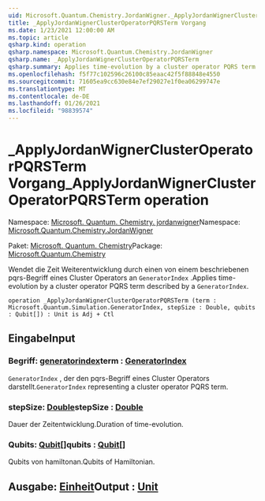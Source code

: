 ```yaml
---
uid: Microsoft.Quantum.Chemistry.JordanWigner._ApplyJordanWignerClusterOperatorPQRSTerm
title: _ApplyJordanWignerClusterOperatorPQRSTerm Vorgang
ms.date: 1/23/2021 12:00:00 AM
ms.topic: article
qsharp.kind: operation
qsharp.namespace: Microsoft.Quantum.Chemistry.JordanWigner
qsharp.name: _ApplyJordanWignerClusterOperatorPQRSTerm
qsharp.summary: Applies time-evolution by a cluster operator PQRS term described by a `GeneratorIndex`.
ms.openlocfilehash: f5f77c102596c26100c85eaac42f5f88848e4550
ms.sourcegitcommit: 71605ea9cc630e84e7ef29027e1f0ea06299747e
ms.translationtype: MT
ms.contentlocale: de-DE
ms.lasthandoff: 01/26/2021
ms.locfileid: "98839574"
---
```

# <a name="_applyjordanwignerclusteroperatorpqrsterm-operation"></a><span data-ttu-id="c24b5-102">_ApplyJordanWignerClusterOperatorPQRSTerm Vorgang</span><span class="sxs-lookup"><span data-stu-id="c24b5-102">_ApplyJordanWignerClusterOperatorPQRSTerm operation</span></span>

<span data-ttu-id="c24b5-103">Namespace: [Microsoft. Quantum. Chemistry. jordanwigner](xref:Microsoft.Quantum.Chemistry.JordanWigner)</span><span class="sxs-lookup"><span data-stu-id="c24b5-103">Namespace: [Microsoft.Quantum.Chemistry.JordanWigner](xref:Microsoft.Quantum.Chemistry.JordanWigner)</span></span>

<span data-ttu-id="c24b5-104">Paket: [Microsoft. Quantum. Chemistry](https://nuget.org/packages/Microsoft.Quantum.Chemistry)</span><span class="sxs-lookup"><span data-stu-id="c24b5-104">Package: [Microsoft.Quantum.Chemistry](https://nuget.org/packages/Microsoft.Quantum.Chemistry)</span></span>


<span data-ttu-id="c24b5-105">Wendet die Zeit Weiterentwicklung durch einen von einem beschriebenen pqrs-Begriff eines Cluster Operators an `GeneratorIndex` .</span><span class="sxs-lookup"><span data-stu-id="c24b5-105">Applies time-evolution by a cluster operator PQRS term described by a `GeneratorIndex`.</span></span>

```qsharp
operation _ApplyJordanWignerClusterOperatorPQRSTerm (term : Microsoft.Quantum.Simulation.GeneratorIndex, stepSize : Double, qubits : Qubit[]) : Unit is Adj + Ctl
```


## <a name="input"></a><span data-ttu-id="c24b5-106">Eingabe</span><span class="sxs-lookup"><span data-stu-id="c24b5-106">Input</span></span>

### <a name="term--generatorindex"></a><span data-ttu-id="c24b5-107">Begriff: [generatorindex](xref:Microsoft.Quantum.Simulation.GeneratorIndex)</span><span class="sxs-lookup"><span data-stu-id="c24b5-107">term : [GeneratorIndex](xref:Microsoft.Quantum.Simulation.GeneratorIndex)</span></span>

<span data-ttu-id="c24b5-108">`GeneratorIndex` , der den pqrs-Begriff eines Cluster Operators darstellt.</span><span class="sxs-lookup"><span data-stu-id="c24b5-108">`GeneratorIndex` representing a cluster operator PQRS term.</span></span>


### <a name="stepsize--double"></a><span data-ttu-id="c24b5-109">stepSize: [Double](xref:microsoft.quantum.lang-ref.double)</span><span class="sxs-lookup"><span data-stu-id="c24b5-109">stepSize : [Double](xref:microsoft.quantum.lang-ref.double)</span></span>

<span data-ttu-id="c24b5-110">Dauer der Zeitentwicklung.</span><span class="sxs-lookup"><span data-stu-id="c24b5-110">Duration of time-evolution.</span></span>


### <a name="qubits--qubit"></a><span data-ttu-id="c24b5-111">Qubits: [Qubit](xref:microsoft.quantum.lang-ref.qubit)[]</span><span class="sxs-lookup"><span data-stu-id="c24b5-111">qubits : [Qubit](xref:microsoft.quantum.lang-ref.qubit)[]</span></span>

<span data-ttu-id="c24b5-112">Qubits von hamiltonan.</span><span class="sxs-lookup"><span data-stu-id="c24b5-112">Qubits of Hamiltonian.</span></span>



## <a name="output--unit"></a><span data-ttu-id="c24b5-113">Ausgabe: [Einheit](xref:microsoft.quantum.lang-ref.unit)</span><span class="sxs-lookup"><span data-stu-id="c24b5-113">Output : [Unit](xref:microsoft.quantum.lang-ref.unit)</span></span>

